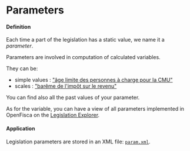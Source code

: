 # Parameters

#### Definition
Each time a part of the legislation has a static value, we name it a *parameter*.

Parameters are involved in computation of calculated variables.

They can be:
- simple values : ["âge limite des personnes à charge pour la CMU"](https://legislation.openfisca.fr/parameters/cmu.age_limite_pac)
- scales : ["barême de l'impôt sur le revenu"](https://legislation.openfisca.fr/parameters/ir.bareme)

You can find also all the past values of your parameter. 

As for the variable, you can have a view of all parameters implemented in OpenFisca on the [Legislation Explorer](https://legislation.openfisca.fr/parameters).

#### Application 

Legislation parameters are stored in an XML file:
[`param.xml`](https://github.com/openfisca/openfisca-france/blob/master/openfisca_france/param/param.xml). 